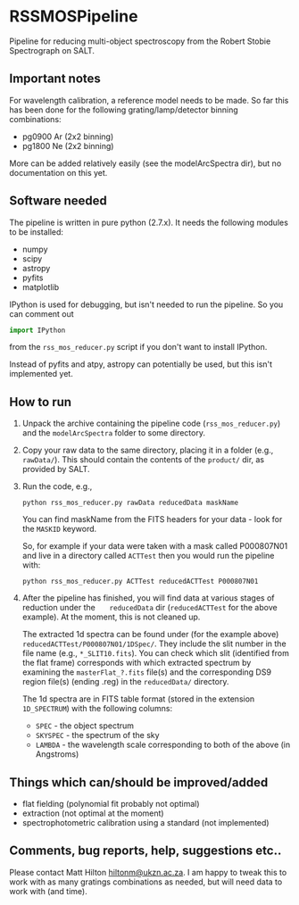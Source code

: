 # RSSMOSPipeline
Pipeline for reducing multi-object spectroscopy from the Robert Stobie Spectrograph on SALT.

## Important notes
For wavelength calibration, a reference model needs to be made. So far this has been done for
the following grating/lamp/detector binning combinations:

* pg0900 Ar (2x2 binning)
* pg1800 Ne (2x2 binning)

More can be added relatively easily (see the modelArcSpectra dir), but no documentation on 
this yet.

## Software needed

The pipeline is written in pure python (2.7.x). It needs the following modules to be installed:

* numpy
* scipy
* astropy
* pyfits
* matplotlib

IPython is used for debugging, but isn't needed to run the pipeline. So you can comment out
```python
import IPython
``` 
from the `rss_mos_reducer.py` script if you don't want to install IPython.

Instead of pyfits and atpy, astropy can potentially be used, but this isn't implemented yet.

## How to run

1. Unpack the archive containing the pipeline code (`rss_mos_reducer.py`) and the `modelArcSpectra`
folder to some directory.

2. Copy your raw data to the same directory, placing it in a folder (e.g., `rawData/`). This 
should contain the contents of the `product/` dir, as provided by SALT.

3.  Run the code, e.g.,

    ```
    python rss_mos_reducer.py rawData reducedData maskName
    ```

    You can find maskName from the FITS headers for your data - look for the `MASKID` keyword.

    So, for example if your data were taken with a mask called P000807N01 and live in a directory
    called `ACTTest` then you would run the pipeline with:

    ```
    python rss_mos_reducer.py ACTTest reducedACTTest P000807N01
    ```

4.  After the pipeline has finished, you will find data at various stages of reduction under the
`   reducedData` dir (`reducedACTTest` for the above example). At the moment, this is not cleaned up.

    The extracted 1d spectra can be found under (for the example above) `reducedACTTest/P000807N01/1DSpec/`.
    They include the slit number in the file name (e.g., `*_SLIT10.fits`). You can check which slit
    (identified from the flat frame) corresponds with which extracted spectrum by examining the
    `masterFlat_?.fits` file(s) and the corresponding DS9 region file(s) (ending .reg) in the `reducedData/`
    directory.

    The 1d spectra are in FITS table format (stored in the extension `1D_SPECTRUM`) with the following 
    columns:

    * `SPEC` 		- the object spectrum
    * `SKYSPEC` 	- the spectrum of the sky
    * `LAMBDA`	- the wavelength scale corresponding to both of the above (in Angstroms)

## Things which can/should be improved/added
* flat fielding (polynomial fit probably not optimal)
* extraction (not optimal at the moment)
* spectrophotometric calibration using a standard (not implemented)

## Comments, bug reports, help, suggestions etc..
Please contact Matt Hilton <hiltonm@ukzn.ac.za>. I am happy to tweak this to work with as many
gratings combinations as needed, but will need data to work with (and time).


